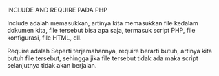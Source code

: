 INCLUDE AND REQUIRE PADA PHP

Include adalah memasukkan, artinya kita memasukkan file kedalam dokumen kita, 
file tersebut bisa apa saja, termasuk script PHP, file konfigurasi, file HTML, dll.

<?php
   include ("header.php");
?>

Require adalah Seperti terjemahannya, require berarti butuh, artinya kita butuh file tersebut, sehingga jika file tersebut tidak ada maka script selanjutnya tidak akan berjalan.

<?php
   require ("footer.php");
?>
